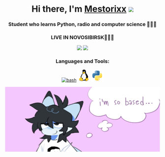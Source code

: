 <h1 align="center">Hi there, I'm <a href="https://github.com/mestorixx" target="_blank">Mestorixx</a> <img src="https://github.com/blackcater/blackcater/raw/main/images/Hi.gif" height="32"/></h1>

<h3 align="center">Student who learns Python, radio and computer science 🤍💙💓</h3>

<h3 align="center">LIVE IN NOVOSIBIRSK💚💙🤍</h3>

<p align="center">
    <a href='https://www.vivaldi.com'><img src="https://img.shields.io/badge/Vivaldi-EF3939?style=for-the-badge&logo=Vivaldi&logoColor=white"></a>
    <a href='https://t.me/mestorixx'><img src='https://img.shields.io/badge/Telegram-2CA5E0?style=for-the-badge&logo=telegram&logoColor=white'></a>
    </p>

<h3 align="center">Languages and Tools:</h3>

<p align="center"> 
    <a href='https://www.gnu.org/software/bash/'><img src="https://www.vectorlogo.zone/logos/gnu_bash/gnu_bash-icon.svg" alt="bash" width="40" height="40"></a>
    <a href='https://www.linux.org/'><img src="https://raw.githubusercontent.com/devicons/devicon/master/icons/linux/linux-original.svg" alt="linux" width="40" height="40"></a>
    <a href='https://www.python.org'><img src="https://raw.githubusercontent.com/devicons/devicon/master/icons/python/python-original.svg" alt="python" width="40" height="40"></a>
    </p>

![wallpaper](https://github.com/Mestorixx/Mestorixx/blob/main/GX8JBy-WQAELdJD_1.jpeg)


